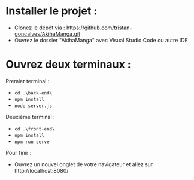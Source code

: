 # Installer le projet : 

- Clonez le dépôt via : https://github.com/tristan-goncalves/AkihaManga.git
- Ouvrez le dossier "AkihaManga" avec Visual Studio Code ou autre IDE

# Ouvrez deux terminaux :

Premier terminal : 

- ```cd .\back-end\```
- ```npm install```
- ```node server.js```

Deuxième terminal : 

- ```cd .\front-end\```
- ```npm install```
- ```npm run serve```

Pour finir : 

- Ouvrez un nouvel onglet de votre navigateur et allez sur http://localhost:8080/
